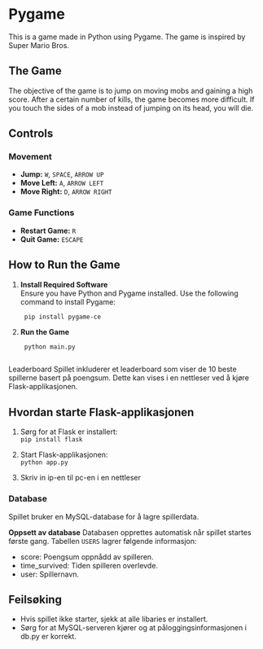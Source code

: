 # Pygame 

This is a game made in Python using Pygame. The game is inspired by Super Mario Bros.

## **The Game**
The objective of the game is to jump on moving mobs and gaining a high score. After a certain number of kills, the game becomes more difficult. If you touch the sides of a mob instead of jumping on its head, you will  die.

## **Controls**

### **Movement**
- **Jump:** `W`, `SPACE`, `ARROW UP`
- **Move Left:** `A`, `ARROW LEFT`
- **Move Right:** `D`, `ARROW RIGHT`

### **Game Functions**
- **Restart Game:** `R`
- **Quit Game:** `ESCAPE`

## **How to Run the Game**

1. **Install Required Software**  
   Ensure you have Python and Pygame installed. Use the following command to install Pygame:
   ```bash
    pip install pygame-ce
    ```
2. **Run the Game**
    ```bash¨
     python main.py


Leaderboard
Spillet inkluderer et leaderboard som viser de 10 beste spillerne basert på poengsum. Dette kan vises i en nettleser ved å kjøre Flask-applikasjonen.

## **Hvordan starte Flask-applikasjonen**
1. Sørg for at Flask er installert: <br>
``pip install flask``

2. Start Flask-applikasjonen: <br>
``python app.py``
3. Skriv in ip-en til pc-en i en nettleser 

### **Database**
Spillet bruker en MySQL-database for å lagre spillerdata. 

**Oppsett av database**
Databasen opprettes automatisk når spillet startes første gang. Tabellen ``USERS`` lagrer følgende informasjon:

* score: Poengsum oppnådd av spilleren.
* time_survived: Tiden spilleren overlevde.
* user: Spillernavn.

## **Feilsøking**
* Hvis spillet ikke starter, sjekk at alle libaries er installert.
* Sørg for at MySQL-serveren kjører og at påloggingsinformasjonen i db.py er korrekt.